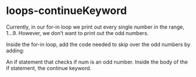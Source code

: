 # loops-continueKeyword
Currently, in our for-in loop we print out every single number in the range, 1...9. However, we don’t want to print out the odd numbers.

Inside the for-in loop, add the code needed to skip over the odd numbers by adding:

An if statement that checks if num is an odd number.
Inside the body of the if statement, the continue keyword.
